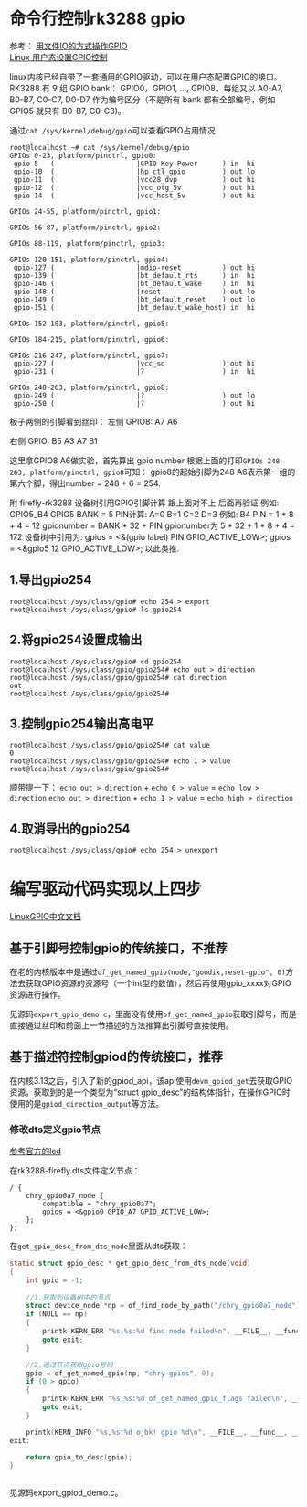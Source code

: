 # 命令行控制rk3288 gpio

参考：
[用文件IO的方式操作GPIO](https://www.cnblogs.com/xiaojianliu/p/9734426.html)  
[Linux 用户态设置GPIO控制](https://www.cnblogs.com/lxyd/p/9671673.html)

linux内核已经自带了一套通用的GPIO驱动，可以在用户态配置GPIO的接口。
RK3288 有 9 组 GPIO bank： GPIO0，GPIO1, …, GPIO8。每组又以 A0-A7, B0-B7, C0-C7, D0-D7 作为编号区分（不是所有 bank 都有全部编号，例如 GPIO5 就只有 B0-B7, C0-C3)。

通过`cat /sys/kernel/debug/gpio`可以查看GPIO占用情况
```
root@localhost:~# cat /sys/kernel/debug/gpio 
GPIOs 0-23, platform/pinctrl, gpio0:
 gpio-5   (                    |GPIO Key Power      ) in  hi    
 gpio-10  (                    |hp_ctl_gpio         ) out lo    
 gpio-11  (                    |vcc28_dvp           ) out hi    
 gpio-12  (                    |vcc_otg_5v          ) out hi    
 gpio-14  (                    |vcc_host_5v         ) out hi    

GPIOs 24-55, platform/pinctrl, gpio1:

GPIOs 56-87, platform/pinctrl, gpio2:

GPIOs 88-119, platform/pinctrl, gpio3:

GPIOs 120-151, platform/pinctrl, gpio4:
 gpio-127 (                    |mdio-reset          ) out hi    
 gpio-139 (                    |bt_default_rts      ) in  hi    
 gpio-146 (                    |bt_default_wake     ) in  hi    
 gpio-148 (                    |reset               ) out lo    
 gpio-149 (                    |bt_default_reset    ) out lo    
 gpio-151 (                    |bt_default_wake_host) in  hi    

GPIOs 152-183, platform/pinctrl, gpio5:

GPIOs 184-215, platform/pinctrl, gpio6:

GPIOs 216-247, platform/pinctrl, gpio7:
 gpio-227 (                    |vcc_sd              ) out hi    
 gpio-231 (                    |?                   ) in  hi    

GPIOs 248-263, platform/pinctrl, gpio8:
 gpio-249 (                    |?                   ) out lo    
 gpio-250 (                    |?                   ) out hi    
```
板子两侧的引脚看到丝印：
左侧
GPIO8:
A7 A6

右侧
GPIO:
B5 A3
A7 B1

这里拿GPIO8 A6做实验，首先算出 gpio number
根据上面的打印`GPIOs 248-263, platform/pinctrl, gpio8`可知：
gpio8的起始引脚为248
A6表示第一组的第六个脚，得出number = 248 + 6 = 254.

附 firefly-rk3288 设备树引用GPIO引脚计算 跟上面对不上 后面再验证
例如: GPIO5_B4
GPIO5 BANK = 5
PIN计算: A=0 B=1 C=2 D=3
例如: B4 PIN = 1 * 8 + 4 = 12
gpionumber = BANK * 32 + PIN
gpionumber为 5 * 32 + 1 * 8 + 4 = 172
设备树中引用为:
gpios = <&(gpio label) PIN GPIO_ACTIVE_LOW>;
gpios = <&gpio5 12 GPIO_ACTIVE_LOW>;
以此类推.


## 1.导出gpio254
``` shell
root@localhost:/sys/class/gpio# echo 254 > export
root@localhost:/sys/class/gpio# ls gpio254
```

## 2.将gpio254设置成输出
``` shell
root@localhost:/sys/class/gpio# cd gpio254
root@localhost:/sys/class/gpio/gpio254# echo out > direction 
root@localhost:/sys/class/gpio/gpio254# cat direction 
out
root@localhost:/sys/class/gpio/gpio254# 
```
## 3.控制gpio254输出高电平
```
root@localhost:/sys/class/gpio/gpio254# cat value 
0
root@localhost:/sys/class/gpio/gpio254# echo 1 > value 
root@localhost:/sys/class/gpio/gpio254# 
```
顺带提一下：
`echo out > direction` + `echo 0 > value` = `echo low > direction`
`echo out > direction` + `echo 1 > value` = `echo high > direction`
## 4.取消导出的gpio254
```
root@localhost:/sys/class/gpio# echo 254 > unexport
```
# 编写驱动代码实现以上四步

[LinuxGPIO中文文档](https://www.cnblogs.com/bforever/p/10528395.html)

## 基于引脚号控制gpio的传统接口，不推荐

在老的内核版本中是通过`of_get_named_gpio(node,"goodix,reset-gpio", 0)`方法去获取GPIO资源的资源号（一个int型的数值），然后再使用gpio_xxxx对GPIO资源进行操作。

见源码`export_gpio_demo.c`，里面没有使用`of_get_named_gpio`获取引脚号，而是直接通过丝印和前面上一节描述的方法推算出引脚号直接使用。



## 基于描述符控制gpiod的传统接口，推荐

在内核3.13之后，引入了新的gpiod_api，该api使用`devm_gpiod_get`去获取GPIO资源，获取到的是一个类型为“struct gpio_desc”的结构体指针，在操作GPIO时使用的是`gpiod_direction_output`等方法。

### 修改dts定义gpio节点

[参考官方的led](http://wiki.t-firefly.com/zh_CN/Firefly-RK3288/driver_led.html)

在rk3288-firefly.dts文件定义节点：

```
/ {
	chry_gpio0a7_node {
		compatible = "chry_gpio0a7";
		gpios = <&gpio0 GPIO_A7 GPIO_ACTIVE_LOW>;
	};
};
```



在`get_gpio_desc_from_dts_node`里面从dts获取：

```c
static struct gpio_desc * get_gpio_desc_from_dts_node(void)
{
    int gpio = -1;
     
    //1.获取到设备树中的节点
    struct device_node *np = of_find_node_by_path("/chry_gpio0a7_node");
    if (NULL == np)
    {
        printk(KERN_ERR "%s,%s:%d find node failed\n", __FILE__, __func__, __LINE__);
        goto exit;
    }

    //2.通过节点获取gpio号码    
    gpio = of_get_named_gpio(np, "chry-gpios", 0);
    if (0 > gpio)
    {
        printk(KERN_ERR "%s,%s:%d of_get_named_gpio_flags failed\n", __FILE__, __func__, __LINE__);
        goto exit;
    }

    printk(KERN_INFO "%s,%s:%d ojbk! gpio %d\n", __FILE__, __func__, __LINE__, gpio);
exit:

    return gpio_to_desc(gpio);
}
    
```



见源码export_gpiod_demo.c。